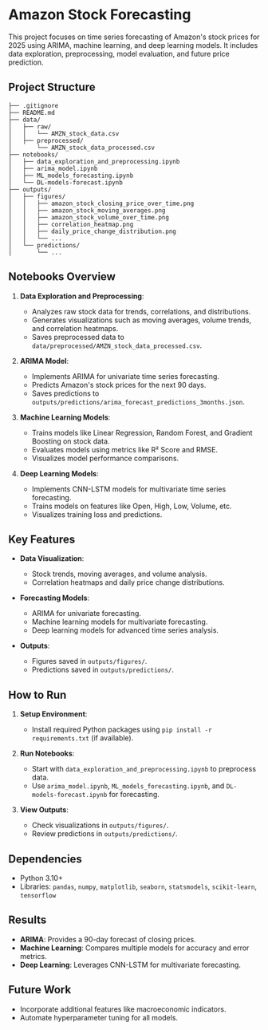 # Amazon Stock Forecasting

This project focuses on time series forecasting of Amazon's stock prices for 2025 using ARIMA, machine learning, and deep learning models. It includes data exploration, preprocessing, model evaluation, and future price prediction.

## Project Structure

```
├── .gitignore
├── README.md
├── data/
│   ├── raw/
│   │   └── AMZN_stock_data.csv
│   ├── preprocessed/
│       └── AMZN_stock_data_processed.csv
├── notebooks/
│   ├── data_exploration_and_preprocessing.ipynb
│   ├── arima_model.ipynb
│   ├── ML_models_forecasting.ipynb
│   └── DL-models-forecast.ipynb
├── outputs/
│   ├── figures/
│   │   ├── amazon_stock_closing_price_over_time.png
│   │   ├── amazon_stock_moving_averages.png
│   │   ├── amazon_stock_volume_over_time.png
│   │   ├── correlation_heatmap.png
│   │   ├── daily_price_change_distribution.png
│   │   └── ...
│   └── predictions/
│       └── ...
```

## Notebooks Overview

1. **Data Exploration and Preprocessing**:
   - Analyzes raw stock data for trends, correlations, and distributions.
   - Generates visualizations such as moving averages, volume trends, and correlation heatmaps.
   - Saves preprocessed data to `data/preprocessed/AMZN_stock_data_processed.csv`.

2. **ARIMA Model**:
   - Implements ARIMA for univariate time series forecasting.
   - Predicts Amazon's stock prices for the next 90 days.
   - Saves predictions to `outputs/predictions/arima_forecast_predictions_3months.json`.

3. **Machine Learning Models**:
   - Trains models like Linear Regression, Random Forest, and Gradient Boosting on stock data.
   - Evaluates models using metrics like R² Score and RMSE.
   - Visualizes model performance comparisons.

4. **Deep Learning Models**:
   - Implements CNN-LSTM models for multivariate time series forecasting.
   - Trains models on features like Open, High, Low, Volume, etc.
   - Visualizes training loss and predictions.

## Key Features

- **Data Visualization**:
  - Stock trends, moving averages, and volume analysis.
  - Correlation heatmaps and daily price change distributions.

- **Forecasting Models**:
  - ARIMA for univariate forecasting.
  - Machine learning models for multivariate forecasting.
  - Deep learning models for advanced time series analysis.

- **Outputs**:
  - Figures saved in `outputs/figures/`.
  - Predictions saved in `outputs/predictions/`.

## How to Run

1. **Setup Environment**:
   - Install required Python packages using `pip install -r requirements.txt` (if available).

2. **Run Notebooks**:
   - Start with `data_exploration_and_preprocessing.ipynb` to preprocess data.
   - Use `arima_model.ipynb`, `ML_models_forecasting.ipynb`, and `DL-models-forecast.ipynb` for forecasting.

3. **View Outputs**:
   - Check visualizations in `outputs/figures/`.
   - Review predictions in `outputs/predictions/`.

## Dependencies

- Python 3.10+
- Libraries: `pandas`, `numpy`, `matplotlib`, `seaborn`, `statsmodels`, `scikit-learn`, `tensorflow`

## Results

- **ARIMA**: Provides a 90-day forecast of closing prices.
- **Machine Learning**: Compares multiple models for accuracy and error metrics.
- **Deep Learning**: Leverages CNN-LSTM for multivariate forecasting.

## Future Work

- Incorporate additional features like macroeconomic indicators.
- Automate hyperparameter tuning for all models.
